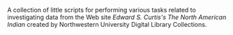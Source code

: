 A collection of little scripts for performing various tasks related to 
investigating data from the Web site *Edward S. Curtis's The North 
American Indian* created by Northwestern University Digital Library Collections.